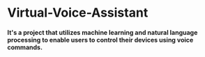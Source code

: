 # Virtual-Voice-Assistant

#### It's a project that utilizes machine learning and natural language processing to enable users to control their devices using voice commands.
